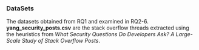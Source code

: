 ### DataSets
The datasets obtained from RQ1 and examined in RQ2-6. **yang_security_posts.csv** are the stack overflow threads extracted using the heuristics from *What Security Questions Do Developers Ask? A Large-Scale Study of Stack Overflow Posts*.
